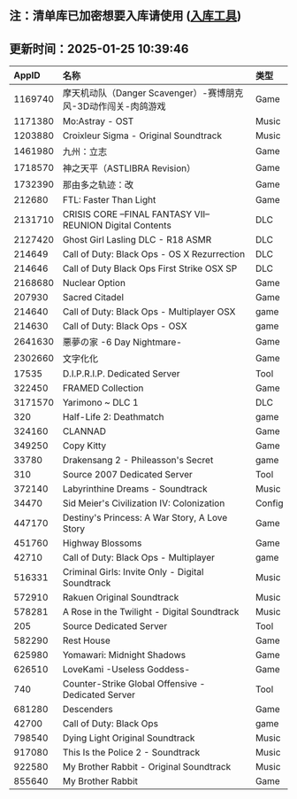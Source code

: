 ## 注：清单库已加密想要入库请使用 ([入库工具](https://github.com/BlankTMing/ManifestAutoUpdate/releases))

## 更新时间：2025-01-25 10:39:46
| AppID | 名称 | 类型  |
| :-------------------- | :----------------------------- | :----------- |
| 1169740 | 摩天机动队（Danger Scavenger）-赛博朋克风-3D动作闯关-肉鸽游戏| Game |
| 1171380 | Mo:Astray - OST| Music |
| 1203880 | Croixleur Sigma - Original Soundtrack| Music |
| 1461980 | 九州：立志| Game |
| 1718570 | 神之天平（ASTLIBRA Revision）| Game |
| 1732390 | 那由多之轨迹：改| Game |
| 212680 | FTL: Faster Than Light| Game |
| 2131710 | CRISIS CORE –FINAL FANTASY VII– REUNION Digital Contents| DLC |
| 2127420 | Ghost Girl Lasling DLC - R18 ASMR| DLC |
| 214649 | Call of Duty: Black Ops - OS X Rezurrection| DLC |
| 214646 | Call of Duty Black Ops First Strike OSX SP| DLC |
| 2168680 | Nuclear Option| Game |
| 207930 | Sacred Citadel| Game |
| 214640 | Call of Duty: Black Ops - Multiplayer OSX| game |
| 214630 | Call of Duty: Black Ops - OSX| game |
| 2641630 | 悪夢の家 -6 Day Nightmare-| Game |
| 2302660 | 文字化化| Game |
| 17535 | D.I.P.R.I.P. Dedicated Server| Tool |
| 322450 | FRAMED Collection| Game |
| 3171570 | Yarimono ~ DLC 1| DLC |
| 320 | Half-Life 2: Deathmatch| game |
| 324160 | CLANNAD| Game |
| 349250 | Copy Kitty| Game |
| 33780 | Drakensang 2 - Phileasson's Secret| game |
| 310 | Source 2007 Dedicated Server| Tool |
| 372140 | Labyrinthine Dreams - Soundtrack| Music |
| 34470 | Sid Meier's Civilization IV: Colonization| Config |
| 447170 | Destiny's Princess: A War Story, A Love Story| Game |
| 451760 | Highway Blossoms| Game |
| 42710 | Call of Duty: Black Ops - Multiplayer| game |
| 516331 | Criminal Girls: Invite Only - Digital Soundtrack| Music |
| 572910 | Rakuen Original Soundtrack| Music |
| 578281 | A Rose in the Twilight - Digital Soundtrack| Music |
| 205 | Source Dedicated Server| Tool |
| 582290 | Rest House| Game |
| 625980 | Yomawari: Midnight Shadows| Game |
| 626510 | LoveKami -Useless Goddess-| Game |
| 740 | Counter-Strike Global Offensive - Dedicated Server| Tool |
| 681280 | Descenders| Game |
| 42700 | Call of Duty: Black Ops| game |
| 798540 | Dying Light Original Soundtrack| Music |
| 917080 | This Is the Police 2 - Soundtrack| Music |
| 922580 | My Brother Rabbit - Original Soundtrack| Music |
| 855640 | My Brother Rabbit| Game |
